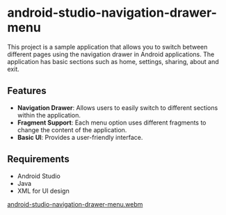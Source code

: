 # android-studio-navigation-drawer-menu

This project is a sample application that allows you to switch between different pages using the navigation drawer in Android applications. The application has basic sections such as home, settings, sharing, about and exit.

## Features

- **Navigation Drawer**: Allows users to easily switch to different sections within the application.
- **Fragment Support**: Each menu option uses different fragments to change the content of the application.
- **Basic UI**: Provides a user-friendly interface.

## Requirements

- Android Studio
- Java
- XML for UI design

[android-studio-navigation-drawer-menu.webm](https://github.com/user-attachments/assets/f99c2cda-4ece-4bfd-bf5d-4f12cc723340)
